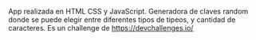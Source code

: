 App realizada en HTML CSS y JavaScript. Generadora de claves random donde se puede elegir entre diferentes tipos de tipeos, y cantidad de caracteres. Es un challenge de https://devchallenges.io/
